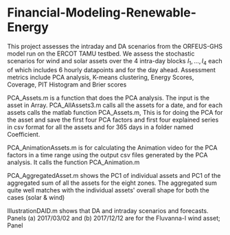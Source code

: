 # Financial-Modeling-Renewable-Energy
This project assesses the intraday and DA scenarios from the ORFEUS-GHS model run on the ERCOT TAMU testbed. We assess the stochastic scenarios for wind and solar assets over the 4 intra-day blocks $I_1,\ldots,I_4$ each of which includes 6 hourly datapoints and for the day ahead. Assessment metrics include PCA analysis, K-means clustering, Energy Scores, Coverage, PIT Histogram and Brier scores

PCA_Assets.m is a function that does the PCA analysis. The input is the asset in Array. PCA_AllAssets3.m calls all the assets for a date, and for each assets calls the matlab function PCA_Assets.m, This is for doing the PCA for the asset and save the first four PCA factors and first four explained series in csv format for all the assets and for 365 days in a folder named Coefficient. 

PCA_AnimationAssets.m is for calculating the Animation video for the PCA factors in a time range using the output csv files generated by the PCA analysis. It calls the function PCA_Animation.m

PCA_AggregatedAsset.m shows the PC1 of individual assets and PC1 of the aggregated sum of all the assets for the eight zones. The aggregated sum quite well matches with the individual assets' overall shape for both the cases (solar \& wind)

IllustrationDAID.m shows that DA and intraday scenarios and forecasts. Panels (a) 2017/03/02 and (b) 2017/12/12 are for the Fluvanna-I wind asset; Panel 
